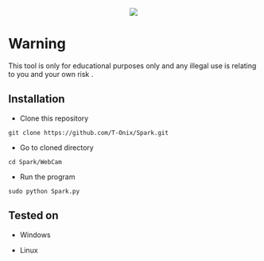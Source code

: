 <p align="center">
    <img src="../Logo/Spark.png">
</p>

#
# Warning 

This tool is only for educational purposes only and any illegal use is relating to you and your own risk .

## Installation 

- Clone this repository
```
git clone https://github.com/T-Onix/Spark.git
```
- Go to cloned directory
```
cd Spark/WebCam
```
- Run the program
```
sudo python Spark.py
```

## Tested on

- Windows 

- Linux